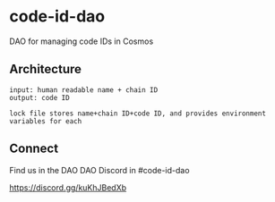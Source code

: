 # code-id-dao
DAO for managing code IDs in Cosmos

## Architecture

```
input: human readable name + chain ID
output: code ID

lock file stores name+chain ID+code ID, and provides environment variables for each
```

## Connect

Find us in the DAO DAO Discord in #code-id-dao

https://discord.gg/kuKhJBedXb
